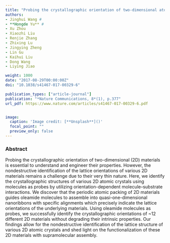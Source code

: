 ```yaml
---
title: "Probing the crystallographic orientation of two-dimensional atomic crystals with supramolecular self-assembly"
authors:
- Jinghui Wang #
- **Hongde Yu** #
- Xu Zhou
- Xiaozhi Liu
- Renjie Zhang
- Zhixing Lu
- Jingying Zheng
- Lin Gu
- Kaihui Liu
- Dong Wang
- Liying Jiao

weight: 1000
date: "2017-08-29T00:00:00Z"
doi: "10.1038/s41467-017-00329-6"

publication_types: ["article-journal"]
publication: "*Nature Communications, 8*(1), p.377"
url_pdf: https://www.nature.com/articles/s41467-017-00329-6.pdf


image:
  caption: 'Image credit: [**Unsplash**]()'
  focal_point: ""
  preview_only: false
---
```


### Abstract 

Probing the crystallographic orientation of two-dimensional (2D) materials is essential to understand and engineer their properties. However, the nondestructive identification of the lattice orientations of various 2D materials remains a challenge due to their very thin nature. Here, we identify the crystallographic structures of various 2D atomic crystals using molecules as probes by utilizing orientation-dependent molecule–substrate interactions. We discover that the periodic atomic packing of 2D materials guides oleamide molecules to assemble into quasi-one-dimensional nanoribbons with specific alignments which precisely indicate the lattice orientations of the underlying materials. Using oleamide molecules as probes, we successfully identify the crystallographic orientations of ~12 different 2D materials without degrading their intrinsic properties. Our findings allow for the nondestructive identification of the lattice structure of various 2D atomic crystals and shed light on the functionalization of these 2D materials with supramolecular assembly.
